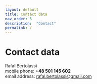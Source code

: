 ```yaml
---
layout: default
title: Contact data 
nav_order: 5
description:  "Contact"
permalink: /
---
```


Contact data
============

Rafal Bertolassi  
mobile phone: **+48 501 145 602**  
email address: rafal.bertolassi@gmail.com